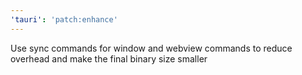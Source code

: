 ```yaml
---
'tauri': 'patch:enhance'
---
```


Use sync commands for window and webview commands to reduce overhead and make the final binary size smaller

